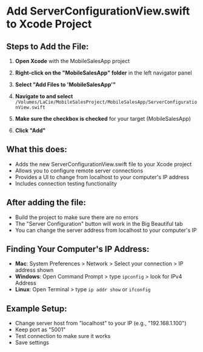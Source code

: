 # Add ServerConfigurationView.swift to Xcode Project

## Steps to Add the File:

1. **Open Xcode** with the MobileSalesApp project

2. **Right-click on the "MobileSalesApp" folder** in the left navigator panel

3. **Select "Add Files to 'MobileSalesApp'"**

4. **Navigate to and select** `/Volumes/LaCie/MobileSalesProject/MobileSalesApp/ServerConfigurationView.swift`

5. **Make sure the checkbox is checked** for your target (MobileSalesApp)

6. **Click "Add"**

## What this does:
- Adds the new ServerConfigurationView.swift file to your Xcode project
- Allows you to configure remote server connections
- Provides a UI to change from localhost to your computer's IP address
- Includes connection testing functionality

## After adding the file:
- Build the project to make sure there are no errors
- The "Server Configuration" button will work in the Big Beautiful tab
- You can change the server address from localhost to your computer's IP

## Finding Your Computer's IP Address:
- **Mac**: System Preferences > Network > Select your connection > IP address shown
- **Windows**: Open Command Prompt > type `ipconfig` > look for IPv4 Address
- **Linux**: Open Terminal > type `ip addr show` or `ifconfig`

## Example Setup:
- Change server host from "localhost" to your IP (e.g., "192.168.1.100")
- Keep port as "5001"
- Test connection to make sure it works
- Save settings
